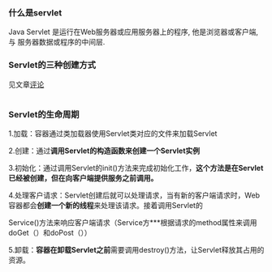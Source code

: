 ### 什么是servlet

Java Servlet 是运行在Web服务器或应用服务器上的程序, 他是浏览器或客户端, 与 服务器数据或程序的中间层.

### Servlet的三种创建方式

见文章[评论](https://www.runoob.com/servlet/servlet-intro.html)

```java

```

### Servlet的生命周期

1.加载：容器通过类加载器使用Servlet类对应的文件来加载Servlet

2.创建：通过**调用Servlet的构造函数来创建一个Servlet实例**

3.初始化：通过调用Servlet的init()方法来完成初始化工作，**这个方法是在Servlet已经被创建，但在向客户端提供服务之前调用。**

4.处理客户请求：Servlet创建后就可以处理请求，当有新的客户端请求时，Web容器都会**创建一个新的线程**来处理该请求。接着调用Servlet的

Service()方法来响应客户端请求（Service方***根据请求的method属性来调用doGet（）和doPost（））

5.卸载：**容器在卸载Servlet之前**需要调用destroy()方法，让Servlet释放其占用的资源。

